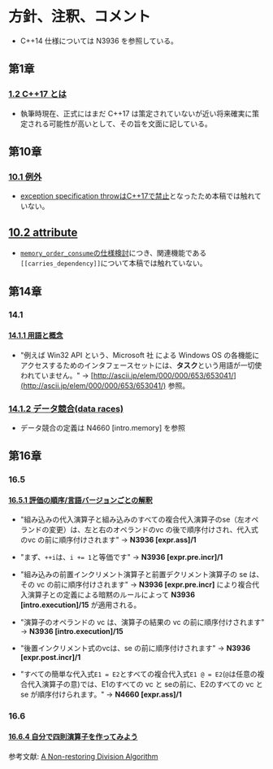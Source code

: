 # 方針、注釈、コメント

* C++14 仕様については N3936 を参照している。

## 第1章
### [1.2 C++17 とは](/Chap1/11-c17.md)
* 執筆時現在、正式にはまだ C++17 は策定されていないが近い将来確実に策定される可能性が高いとして、その旨を文面に記している。


## 第10章
### [10.1 例外](Chap10/exception.md)
* [exception specification throwはC++17で禁止](http://www.open-std.org/jtc1/sc22/wg21/docs/papers/2015/p0003r0.html)となったため本稿では触れていない。

## [10.2 attribute](Chap10/attribute.md)
* [`memory_order_consume`の仕様検討](http://www.open-std.org/jtc1/sc22/wg21/docs/papers/2016/p0371r1.html)につき、関連機能である`[[carries_dependency]]`について本稿では触れていない。

## 第14章
### 14.1
#### [14.1.1 用語と概念](Chap14/multithread_intro.md)
* "例えば Win32 API という、Microsoft 社 による Windows OS の各機能にアクセスするためのインタフェースセットには、**タスク**という用語が一切使われていません。"
→ [http://ascii.jp/elem/000/000/653/653041/](http://ascii.jp/elem/000/000/653/653041/) 参照。

### [14.1.2 データ競合(data races)](/Chap14/multithread_intro.md)
* データ競合の定義は N4660 [intro.memory] を参照

## 第16章

### 16.5 
#### [16.5.1 評価の順序/言語バージョンごとの解釈](Chap16/165-order_of_eval.md)

* "組み込みの代入演算子と組み込みのすべての複合代入演算子のse（左オペランドの変更）は、左と右のオペランドのvc の後で順序付けされ、代入式のvc の前に順序付けされます"
→ **N3936 [expr.ass]/1**

* "まず、`++i`は、`i += 1`と等価です"
→ **N3936 [expr.pre.incr]/1**

* "組み込みの前置インクリメント演算子と前置デクリメント演算子の se は、その vc の前に順序付けされます"
→ **N3936 [expr.pre.incr]** により複合代入演算子との定義による暗黙のルールによって **N3936 [intro.execution]/15** が適用される。

* "演算子のオペランドの vc は、演算子の結果の vc の前に順序付けされます"
→ **N3936 [intro.execution]/15**

* "後置インクリメント式のvcは、se の前に順序付けされます"
→ **N3936 [expr.post.incr]/1**

* "すべての簡単な代入式`E1 = E2`とすべての複合代入式`E1 @ = E2`(`@`は任意の複合代入演算子の意)では、E1のすべての vc と seの前に、E2のすべての vc と se が順序付けられます。"
→ **N4660 [expr.ass]/1**

### 16.6
#### [16.6.4 自分で四則演算子を作ってみよう](Chap16/166-complement.md)
参考文献: [A Non-restoring Division Algorithm](http://www.iosrjournals.org/iosr-jce/papers/Vol16-issue4/Version-7/E016472730.pdf)
